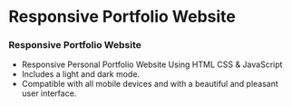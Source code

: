 
# Responsive Portfolio Website 
### Responsive Portfolio Website 

- Responsive Personal Portfolio Website Using HTML CSS & JavaScript
- Includes a light and dark mode.
- Compatible with all mobile devices and with a beautiful and pleasant user interface.
